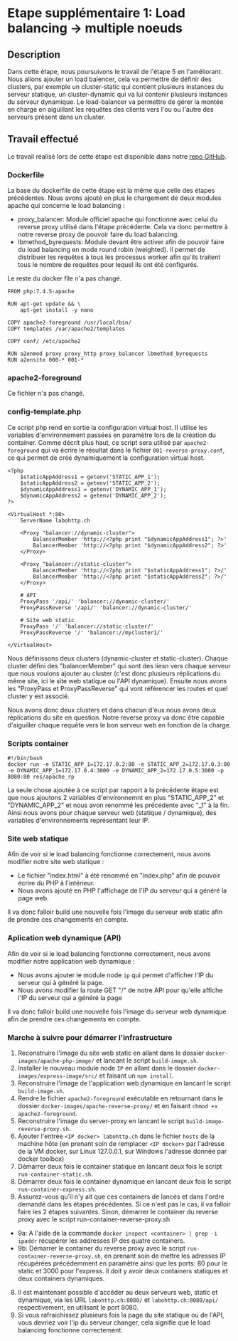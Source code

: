 # Etape supplémentaire 1: Load balancing -> multiple noeuds
## Description
Dans cette étape, nous poursuivons le travail de l'étape 5 en l'améliorant. Nous allons ajouter un load balencer, cela va permettre de définir des clusters, par exemple un cluster-static qui contient plusieurs instances du serveur statique, un cluster-dynamic qui va lui contenir plusieurs instances du serveur dynamique. Le load-balancer va permettre de gérer la montée en charge en aiguillant les requêtes des clients vers l'ou ou l'autre des serveurs présent dans un cluster.

## Travail effectué
Le travail réalisé lors de cette étape est disponible dans notre [repo GitHub](https://github.com/gollgot/RES_HTTPInfra/tree/fb-load-balancer).

### Dockerfile
La base du dockerfile de cette étape est la même que celle des étapes précédentes. Nous avons ajouté en plus le chargement de deux modules apache qui concerne le load balancing :
- proxy_balancer: Module officiel apache qui fonctionne avec celui du reverse proxy utilisé dans l'étape précédente. Cela va donc permettre à notre reverse proxy de pouvoir faire du load balancing.
- lbmethod_byrequests: Module devant être activer afin de pouvoir faire du load balancing en mode round robin (weighted). Il permet de distribuer les requêtes à tous les processus worker afin qu'ils traitent tous le nombre de requêtes pour lequel ils ont été configurés.

Le reste du docker file n'a pas changé.

```
FROM php:7.4.5-apache

RUN apt-get update && \
    apt-get install -y nano
    
COPY apache2-foreground /usr/local/bin/
COPY templates /var/apache2/templates

COPY conf/ /etc/apache2

RUN a2enmod proxy proxy_http proxy_balancer lbmethod_byrequests
RUN a2ensite 000-* 001-*
```

### apache2-foreground
Ce fichier n'a pas changé.

### config-template.php
Ce script php rend en sortie la configuration virtual host. Il utilise les variables d'environnement passées en paramètre lors de la création du container. Comme décrit plus haut, ce script sera utilisé par `apache2-foreground` qui va écrire le résultat dans le fichier `001-reverse-proxy.conf`, ce qui permet de créé dynamiquement la configuration virtual host.
```
<?php
	$staticAppAddress1 = getenv('STATIC_APP_1');
	$staticAppAddress2 = getenv('STATIC_APP_2');
	$dynamicAppAddress1 = getenv('DYNAMIC_APP_1');
	$dynamicAppAddress2 = getenv('DYNAMIC_APP_2');
?>

<VirtualHost *:80>
	ServerName labohttp.ch

	<Proxy "balancer://dynamic-cluster">
		BalancerMember 'http://<?php print "$dynamicAppAddress1"; ?>'
		BalancerMember 'http://<?php print "$dynamicAppAddress2"; ?>'
	</Proxy>

	<Proxy "balancer://static-cluster">
		BalancerMember 'http://<?php print "$staticAppAddress1"; ?>/'
		BalancerMember 'http://<?php print "$staticAppAddress2"; ?>/'
	</Proxy>

	# API
	ProxyPass '/api/' 'balancer://dynamic-cluster/'
	ProxyPassReverse '/api/' 'balancer://dynamic-cluster/'

	# Site web static
	ProxyPass '/' 'balancer://static-cluster/'
	ProxyPassReverse '/' 'balancer://mycluster1/'
	
</VirtualHost>
```

Nous définissons deux clusters (dynamic-cluster et static-cluster). Chaque cluster défini des "balancerMember" qui sont des liesn vers chaque serveur que nous voulons ajouter au cluster (c'est donc plusieurs réplications du même site, ici le site web statique ou l'API dynamique). Ensuite nous avons les "ProxyPass et ProxyPassReverse" qui vont référencer les routes et quel cluster y est associé.

Nous avons donc deux clusters et dans chacun d'eux nous avons deux réplications du site en question. Notre reverse proxy va donc être capable d'aiguiller chaque requête vers le bon serveur web en fonction de la charge.

### Scripts container
```
#!/bin/bash
docker run -e STATIC_APP_1=172.17.0.2:80 -e STATIC_APP_2=172.17.0.3:80 -e DYNAMIC_APP_1=172.17.0.4:3000 -e DYNAMIC_APP_2=172.17.0.5:3000 -p 8080:80 res/apache_rp
```
La seule chose ajoutée à ce script par rapport à la précédente étape est que nous ajoutons 2 variables d'environnemnt en plus "STATIC_APP_2" et "DYNAMIC_APP_2" et nous avon renommé les précédente avec "_1" à la fin. Ainsi nous avons pour chaque serveur web (statique / dynamique), des variables d'environnements représentant leur IP.

### Site web statique
Afin de voir si le load balancing fonctionne correctement, nous avons modifier notre site web statique :
- Le fichier "index.html" à été renommé en "index.php" afin de pouvoir écrire du PHP à l'intérieur.
- Nous avons ajouté en PHP l'affichage de l'IP du serveur qui a généré la page web.

Il va donc falloir build une nouvelle fois l'image du serveur web static afin de prendre ces changements en compte.

### Aplication web dynamique (API)
Afin de voir si le load balancing fonctionne correctement, nous avons modifier notre application web dynamique :
- Nous avons ajouter le module node `ip` qui permet d'afficher l'IP du serveur qui à généré la page.
- Nous avons modifier la route GET "/" de notre API pour qu'elle affiche l'IP du serveur qui a généré la page 

Il va donc falloir build une nouvelle fois l'image du serveur web dynamique afin de prendre ces changements en compte.

### Marche à suivre pour démarrer l'infrastructure
1. Reconstruire l'image du site web static en allant dans le dossier `docker-images/apache-php-image/` et lancant le script `build-image.sh`.
2. Installer le nouveau module node `IP` en allant dans le dossier `docker-images/express-image/src/` et faisant un `npm install`.
3. Reconstruire l'image de l'application web dynamique en lancant le script `build-image.sh`.
4. Rendre le fichier `apache2-foreground` exécutable en retournant dans le dossier `docker-images/apache-reverse-proxy/` et en faisant `chmod +x apache2-foreground`.
5. Reconstruire l'image du server-proxy en lancant le script `build-image-reverse-proxy.sh`.
6. Ajouter l'entrée `<IP docker> labohttp.ch` dans le fichier `hosts` de la machine hôte (en prenant soin de remplacer `<IP docker>` par l'adresse de la VM docker, sur Linux 127.0.0.1, sur Windows l'adresse donnée par docker toolbox)
7. Démarrer deux fois le container statique en lancant deux fois le script `run-container-static.sh`.
8. Démarrer deux fois le container dynamique en lancant deux fois le script `run-container-express.sh`.
9. Assurez-vous qu'il n'y ait que ces containers de lancés et dans l'ordre demandé dans les étapes précédentes. Si ce n'est pas le cas, il va falloir faire les 2 étapes suivantes. Sinon, démarrer le container du reverse proxy avec le script run-container-reverse-proxy.sh
- 9a: A l'aide de la commande `docker inspect <container> | grep -i ipaddr` récupérer les addresses IP des quatre containers.
- 9b: Démarrer le container du reverse proxy avec le script `run-container-reverse-proxy.sh`, en prenant soin de mettre les adresses IP récupérées précédemment en paramètre ainsi que les ports: 80 pour le static et 3000 pour l'express. Il doit y avoir deux containers statiques et deux containers dynamiques.
8. Il est maintenant possible d'accéder au deux serveurs web, static et dynamique, via les URL `labohttp.ch:8080/` et `labohttp.ch:8080/api/` respectivement, en utilisant le port 8080.
9. Si vous rafraichissez plusieurs fois la page du site statique ou de l'API, vous devriez voir l'ip du serveur changer, cela signifie que le load balancing fonctionne correctement.

